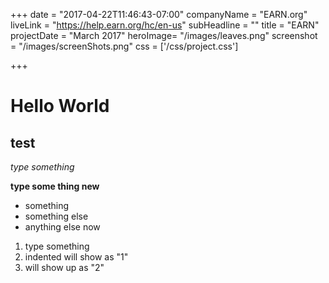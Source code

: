 +++
date = "2017-04-22T11:46:43-07:00"
companyName = "EARN.org"
liveLink = "https://help.earn.org/hc/en-us"
subHeadline = ""
title = "EARN"
projectDate = "March 2017"
heroImage= "/images/leaves.png"
screenshot = "/images/screenShots.png"
css = ['/css/project.css']

+++

<!--headers-->
# Hello World
## test
<!--italisized-->
*type something*

<!--bold-->
**type some thing new**

<!--list-->
* something
* something else
* anything else now

<!-- numbered list -->
1. type something
  2. indented will show as "1"
3. will show up as "2"
